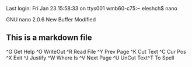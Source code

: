 Last login: Fri Jan 23 15:58:33 on ttys001
wmb60-c75:~ eleshch$ nano






















  GNU nano 2.0.6                New Buffer                            Modified  

## This is a markdown file



















^G Get Help  ^O WriteOut  ^R Read File ^Y Prev Page ^K Cut Text  ^C Cur Pos
^X Exit      ^J Justify   ^W Where Is  ^V Next Page ^U UnCut Text^T To Spell
